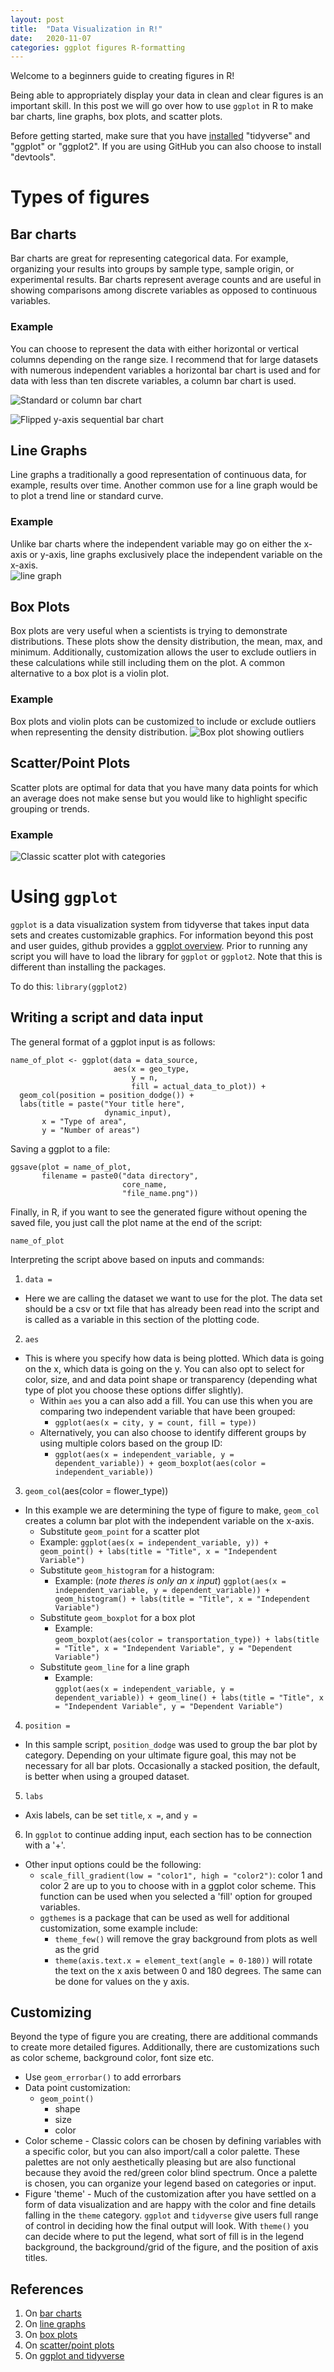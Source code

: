 ```yaml
---
layout: post
title:  "Data Visualization in R!"
date:   2020-11-07
categories: ggplot figures R-formatting
---
```


Welcome to a beginners guide to creating figures in R!

Being able to appropriately display your data in clean and clear figures is an important skill. In this post we will go over how to use `ggplot` in R to make bar charts, line graphs, box plots, and scatter plots.

Before getting started, make sure that you have [installed](https://ggplot2.tidyverse.org/index.html) "tidyverse" and "ggplot" or "ggplot2". If you are using GitHub you can also choose to install "devtools".

# Types of figures  
## Bar charts   
Bar charts are great for representing categorical data. For example, organizing your results into groups by sample type, sample origin, or experimental results. Bar charts represent average counts and are useful in showing comparisons among discrete variables as opposed to continuous variables.
### Example  
You can choose to represent the data with either horizontal or vertical columns depending on the range size. I recommend that for large datasets with numerous independent variables a horizontal bar chart is used and for data with less than ten discrete variables, a column bar chart is used.

![Standard or column bar chart](https://ggplot2.tidyverse.org/reference/geom_bar-2.png)

![Flipped y-axis sequential bar chart](https://ggplot2.tidyverse.org/reference/geom_bar-3.png)

## Line Graphs   
Line graphs a traditionally a good representation of continuous data, for example, results over time. Another common use for a line graph would be to plot a trend line or standard curve.  
### Example  
Unlike bar charts where the independent variable may go on either the x-axis or y-axis, line graphs exclusively place the independent variable on the x-axis.  
![line graph](https://ggplot2.tidyverse.org/reference/geom_path-1.png)

## Box Plots  
Box plots are very useful when a scientists is trying to demonstrate distributions. These plots show the density distribution, the mean, max, and minimum. Additionally, customization allows the user to exclude outliers in these calculations while still including them on the plot. A common alternative to a box plot is a violin plot.  
### Example
Box plots and violin plots can be customized to include or exclude outliers when representing the density distribution.
![Box plot showing outliers](https://ggplot2.tidyverse.org/reference/geom_boxplot-1.png)

## Scatter/Point Plots  
Scatter plots are optimal for data that you have many data points for which an average does not make sense but you would like to highlight specific grouping or trends.
### Example
![Classic scatter plot with categories](https://ggplot2.tidyverse.org/reference/geom_point-2.png)

# Using  `ggplot`  
`ggplot` is a data visualization system from tidyverse that takes input data sets and creates customizable graphics. For information beyond this post and user guides, github provides a [ggplot overview](https://ggplot2.tidyverse.org/index.html). Prior to running any script you will have to load the library for  `ggplot` or `ggplot2`.  Note that this is different than installing the packages.

To do this: ```library(ggplot2)```

## Writing a script and data input
The general format of a ggplot input is as follows:
```
name_of_plot <- ggplot(data = data_source,
                       aes(x = geo_type,
                           y = n,
                           fill = actual_data_to_plot)) +
  geom_col(position = position_dodge()) +
  labs(title = paste("Your title here",
                     dynamic_input),
       x = "Type of area",
       y = "Number of areas")
```

Saving a ggplot to a file:
```
ggsave(plot = name_of_plot,
       filename = paste0("data directory",
                         core_name,
                         "file_name.png"))
```

Finally, in R, if you want to see the generated figure without opening the saved file, you just call the plot name at the end of the script:
```
name_of_plot
```

Interpreting the script above based on inputs and commands:  
1. `data = `
  * Here we are calling the dataset we want to use for the plot. The data set should be a csv or txt file that has already been read into the script and is called as a variable in this section of the plotting code.
2. `aes`
  * This is where you specify how data is being plotted. Which data is going on the x, which data is going on the y. You can also opt to select for color, size, and and data point shape or transparency (depending what type of plot you choose these options differ slightly).
    * Within `aes` you a can also add a fill. You can use this when you are comparing two independent variable that have been grouped:
      * `ggplot(aes(x = city, y = count, fill = type))`
    * Alternatively, you can also choose to identify different groups by using multiple colors based on the group ID:
      * `ggplot(aes(x = independent_variable,
        y = dependent_variable)) +
        geom_boxplot(aes(color = independent_variable))`
3. `geom_col`(aes(color = flower_type))
  * In this example we are determining the type of figure to make, `geom_col` creates a column bar plot with the independent variable on the x-axis.
      * Substitute `geom_point` for a scatter plot
      * Example:
      `ggplot(aes(x = independent_variable, y)) +
      geom_point() +
      labs(title = "Title",
      x = "Independent Variable")`
      * Substitute `geom_histogram` for a histogram:
        * Example: (*note theres is only an x input*)
        `ggplot(aes(x = independent_variable,
        y = dependent_variable)) +
        geom_histogram() +
        labs(title = "Title",
        x = "Independent Variable")`
      * Substitute `geom_boxplot` for a box plot
        * Example:  
        `geom_boxplot(aes(color = transportation_type)) +
        labs(title = "Title",
        x = "Independent Variable",
        y = "Dependent Variable")`
      * Substitute `geom_line` for a line graph
        * Example:  
        `ggplot(aes(x = independent_variable,
        y = dependent_variable)) +
        geom_line() +
        labs(title = "Title",
        x = "Independent Variable",
        y = "Dependent Variable")`
4. `position =`
  * In this sample script, `position_dodge` was used to group the bar plot by category. Depending on your ultimate figure goal, this may not be necessary for all bar plots. Occasionally a stacked position, the default, is better when using a grouped dataset.
5. `labs`
  * Axis labels, can be set `title`, `x =`, and `y =`
6. In `ggplot` to continue adding input, each section has to be connection with a '+'.
  * Other input options could be the following:
    * `scale_fill_gradient(low = "color1", high = "color2")`: color 1 and color 2 are up to you to choose with in a ggplot color scheme. This function can be used when you selected a 'fill' option for grouped variables.
    * `ggthemes` is a package that can be used as well for additional customization, some example include:
      * `theme_few()` will remove the gray background from plots as well as the grid
      * `theme(axis.text.x = element_text(angle = 0-180))` will rotate the text on the x axis between 0 and 180 degrees. The same can be done for values on the y axis.

## Customizing
Beyond the type of figure you are creating, there are additional commands to create more detailed figures. Additionally, there are customizations such as color scheme, background color, font size etc.

* Use `geom_errorbar()` to add errorbars
* Data point customization:
  * `geom_point()`  
    * shape
    * size
    * color
* Color scheme - Classic colors can be chosen by defining variables with a specific color, but you can also import/call a color palette. These palettes are not only aesthetically pleasing but are also functional because they avoid the red/green color blind spectrum. Once a palette is chosen, you can organize your legend based on categories or input.
* Figure 'theme' - Much of the customization after you have settled on a form of data visualization and are happy with the color and fine details falling in the `theme` category. `ggplot` and `tidyverse` give users full range of control in deciding how the final output will look. With  `theme()` you can decide where to put the legend, what sort of fill is in the legend background, the background/grid of the figure, and the position of axis titles.

## References
1. On [bar charts](https://ggplot2.tidyverse.org/reference/geom_bar.html)
2. On [line graphs](https://ggplot2.tidyverse.org/reference/geom_path.html?q=geom%20_%20line)
3. On [box plots](https://ggplot2.tidyverse.org/reference/geom_boxplot.html)
4. On [scatter/point plots](https://ggplot2.tidyverse.org/reference/geom_point.html)
5. On [ggplot and tidyverse](https://ggplot2.tidyverse.org/index.html)
